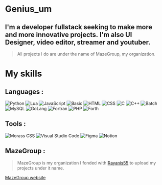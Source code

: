# Genius_um
## I'm a developer fullstack seeking to make more and more innovative projects. I'm also UI Designer, video editor, streamer and youtuber.
> All projects I do are under the name of MazeGroup, my organization.

# My skills
## Languages :
![Python](https://img.shields.io/badge/Python-blue?style=for-the-badge&logo=python&logoColor=white)
![Lua](https://img.shields.io/badge/Lua-darkblue?style=for-the-badge&logo=lua&logoColor=white)
![JavaScript](https://img.shields.io/badge/JavaScript-yellow?style=for-the-badge&logo=javascript&logoColor=white)
![Basic](https://img.shields.io/badge/Basic-blue?style=for-the-badge&logo=basic&logoColor=white)
![HTML](https://img.shields.io/badge/HTML5-red?style=for-the-badge&logo=html5&logoColor=white)
![CSS](https://img.shields.io/badge/CSS3-blue?style=for-the-badge&logo=css3&logoColor=white)
![C](https://img.shields.io/badge/C-3458eb?style=for-the-badge&logo=c&logoColor=white)
![C++](https://img.shields.io/badge/C++-blue?style=for-the-badge&logo=cpp&logoColor=white)
![Batch](https://img.shields.io/badge/Batch-gray?style=for-the-badge&logo=bat&logoColor=white)
![MySQL](https://img.shields.io/badge/MySQL-005C84?style=for-the-badge&logo=mysql&logoColor=white)
![GoLang](https://img.shields.io/badge/GoLang-blue?style=for-the-badge&logo=go&logoColor=white)
![Fortran](https://img.shields.io/badge/Fortran-734F96?style=for-the-badge&logo=fortran&logoColor=white)
![PHP](https://img.shields.io/badge/PHP-8993be?style=for-the-badge&logo=php&logoColor=white)
![Forth](https://img.shields.io/badge/Forth-darkred?style=for-the-badge&logo=forth&logoColor=white)
## Tools :
![Morass CSS](https://img.shields.io/badge/Morass%20CSS-080808?style=for-the-badge)
![Visual Studio Code](https://img.shields.io/badge/Visual%20Studio%20Code-blue?style=for-the-badge&logo=visual%20studio%20code&logoColor=white)
![Figma](https://img.shields.io/badge/Figma-orange?style=for-the-badge&logo=figma&logoColor=white)
![Notion](https://img.shields.io/badge/Notion-white?style=for-the-badge&logo=notion&logoColor=black)

## MazeGroup :
> MazeGroup is my organization I fonded with [Rayanis55](https://github.com/Rayanis55) to upload my projects under it name.

[MazeGroup website](https://mazegroup.org/)
